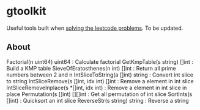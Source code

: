 # gtoolkit

Useful tools built when [solving the leetcode problems](https://github.com/ZhengjunHUO/leetcode). To be updated.

## About
Factorial(n uint64) uint64 : Calculate factorial
GetKmpTable(s string) []int : Build a KMP table 
SieveOfEratosthenes(n int) []int : Return all prime numbers between 2 and n
IntSliceToString(a []int) string : Convert int slice to string
IntSliceRemove(s []int, idx int) []int : Remove a element in int slice
IntSliceRemoveInplace(s *[]int, idx int) : Remove a element in int slice in place
Permutation(s []int) [][]int : Get all permutation of int slice
SortInts(s []int) : Quicksort an int slice
ReverseStr(s string) string : Reverse a string
